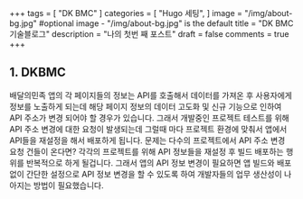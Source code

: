 +++
tags = [
    "DK BMC"
]
categories = [
    "Hugo 세팅",
]
image = "/img/about-bg.jpg" #optional image - "/img/about-bg.jpg" is the default
title = "DK BMC 기술블로그"
description = "나의 첫번 째 포스트"
draft = false
comments = true
+++

<h2>1. DKBMC</h2>
<p>
    배달의민족 앱의 각 페이지들의 정보는 API를 호출해서 데이터를 가져온 후 사용자에게 정보를 노출하게 되는데 해당 페이지 정보의 데이터 고도화 및 신규 기능으로 인하여 API 주소가 변경 되어야 할 경우가 있습니다.
    그래서 개발중인 프로젝트 테스트를 위해 API 주소 변경에 대한 요청이 발생되는데 그럴때 마다 프로젝트 환경에 맞춰서 앱에서 API들을 재설정을 해서 배포하게 됩니다.
    문제는 다수의 프로젝트에서 API 주소 변경 요청 건들이 온다면? 각각의 프로젝트를 위해 API 정보들을 재설정 후 빌드 배포하는 행위를 반복적으로 하게 될겁니다.
    그래서 앱의 API 정보 변경이 필요하면 앱 빌드와 배포 없이 간단한 설정으로 API 정보 변경을 할 수 있도록 하여 개발자들의 업무 생산성이 나아지는 방법이 필요했습니다.
</p>
